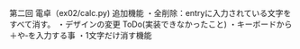 第二回
電卓（ex02/calc.py)
追加機能
・全削除：entryに入力されている文字をすべて消す。
・デザインの変更
ToDo(実装できなかったこと)
・キーボードから＋や‐を入力する事
・1文字だけ消す機能

